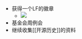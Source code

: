 - 获得一个LF的徽章
	- ![](https://images.credly.com/size/340x340/images/51541011-114b-4e36-b148-3efdcb6e3d2f/image.png)
- 基金会周例会
- 继续收集[[开源历史]]的资料